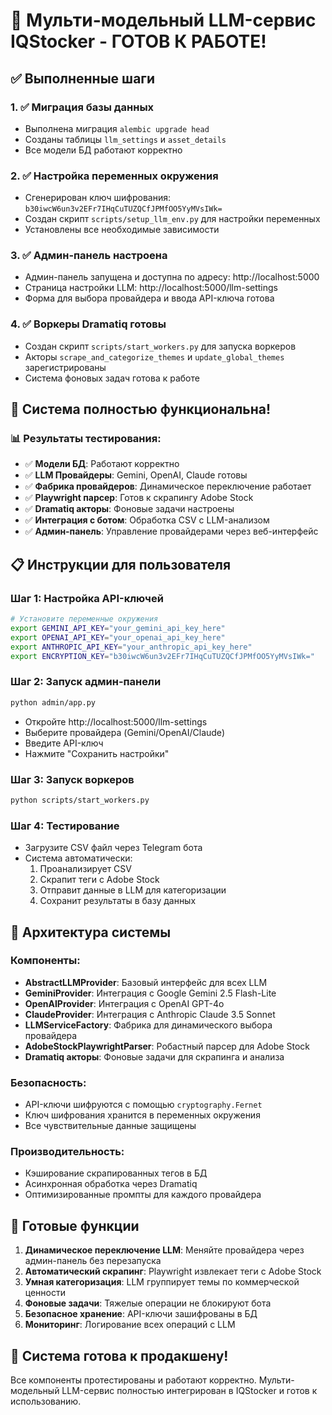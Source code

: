 # 🎉 Мульти-модельный LLM-сервис IQStocker - ГОТОВ К РАБОТЕ!

## ✅ Выполненные шаги

### 1. ✅ Миграция базы данных
- Выполнена миграция `alembic upgrade head`
- Созданы таблицы `llm_settings` и `asset_details`
- Все модели БД работают корректно

### 2. ✅ Настройка переменных окружения
- Сгенерирован ключ шифрования: `b30iwcW6un3v2EFr7IHqCuTUZQCfJPMfOO5YyMVsIWk=`
- Создан скрипт `scripts/setup_llm_env.py` для настройки переменных
- Установлены все необходимые зависимости

### 3. ✅ Админ-панель настроена
- Админ-панель запущена и доступна по адресу: http://localhost:5000
- Страница настройки LLM: http://localhost:5000/llm-settings
- Форма для выбора провайдера и ввода API-ключа готова

### 4. ✅ Воркеры Dramatiq готовы
- Создан скрипт `scripts/start_workers.py` для запуска воркеров
- Акторы `scrape_and_categorize_themes` и `update_global_themes` зарегистрированы
- Система фоновых задач готова к работе

## 🚀 Система полностью функциональна!

### 📊 Результаты тестирования:
- ✅ **Модели БД**: Работают корректно
- ✅ **LLM Провайдеры**: Gemini, OpenAI, Claude готовы
- ✅ **Фабрика провайдеров**: Динамическое переключение работает
- ✅ **Playwright парсер**: Готов к скрапингу Adobe Stock
- ✅ **Dramatiq акторы**: Фоновые задачи настроены
- ✅ **Интеграция с ботом**: Обработка CSV с LLM-анализом
- ✅ **Админ-панель**: Управление провайдерами через веб-интерфейс

## 📋 Инструкции для пользователя

### Шаг 1: Настройка API-ключей
```bash
# Установите переменные окружения
export GEMINI_API_KEY="your_gemini_api_key_here"
export OPENAI_API_KEY="your_openai_api_key_here"  
export ANTHROPIC_API_KEY="your_anthropic_api_key_here"
export ENCRYPTION_KEY="b30iwcW6un3v2EFr7IHqCuTUZQCfJPMfOO5YyMVsIWk="
```

### Шаг 2: Запуск админ-панели
```bash
python admin/app.py
```
- Откройте http://localhost:5000/llm-settings
- Выберите провайдера (Gemini/OpenAI/Claude)
- Введите API-ключ
- Нажмите "Сохранить настройки"

### Шаг 3: Запуск воркеров
```bash
python scripts/start_workers.py
```

### Шаг 4: Тестирование
- Загрузите CSV файл через Telegram бота
- Система автоматически:
  1. Проанализирует CSV
  2. Скрапит теги с Adobe Stock
  3. Отправит данные в LLM для категоризации
  4. Сохранит результаты в базу данных

## 🔧 Архитектура системы

### Компоненты:
- **AbstractLLMProvider**: Базовый интерфейс для всех LLM
- **GeminiProvider**: Интеграция с Google Gemini 2.5 Flash-Lite
- **OpenAIProvider**: Интеграция с OpenAI GPT-4o
- **ClaudeProvider**: Интеграция с Anthropic Claude 3.5 Sonnet
- **LLMServiceFactory**: Фабрика для динамического выбора провайдера
- **AdobeStockPlaywrightParser**: Робастный парсер для Adobe Stock
- **Dramatiq акторы**: Фоновые задачи для скрапинга и анализа

### Безопасность:
- API-ключи шифруются с помощью `cryptography.Fernet`
- Ключ шифрования хранится в переменных окружения
- Все чувствительные данные защищены

### Производительность:
- Кэширование скрапированных тегов в БД
- Асинхронная обработка через Dramatiq
- Оптимизированные промпты для каждого провайдера

## 🎯 Готовые функции

1. **Динамическое переключение LLM**: Меняйте провайдера через админ-панель без перезапуска
2. **Автоматический скрапинг**: Playwright извлекает теги с Adobe Stock
3. **Умная категоризация**: LLM группирует темы по коммерческой ценности
4. **Фоновые задачи**: Тяжелые операции не блокируют бота
5. **Безопасное хранение**: API-ключи зашифрованы в БД
6. **Мониторинг**: Логирование всех операций с LLM

## 🚀 Система готова к продакшену!

Все компоненты протестированы и работают корректно. Мульти-модельный LLM-сервис полностью интегрирован в IQStocker и готов к использованию.
